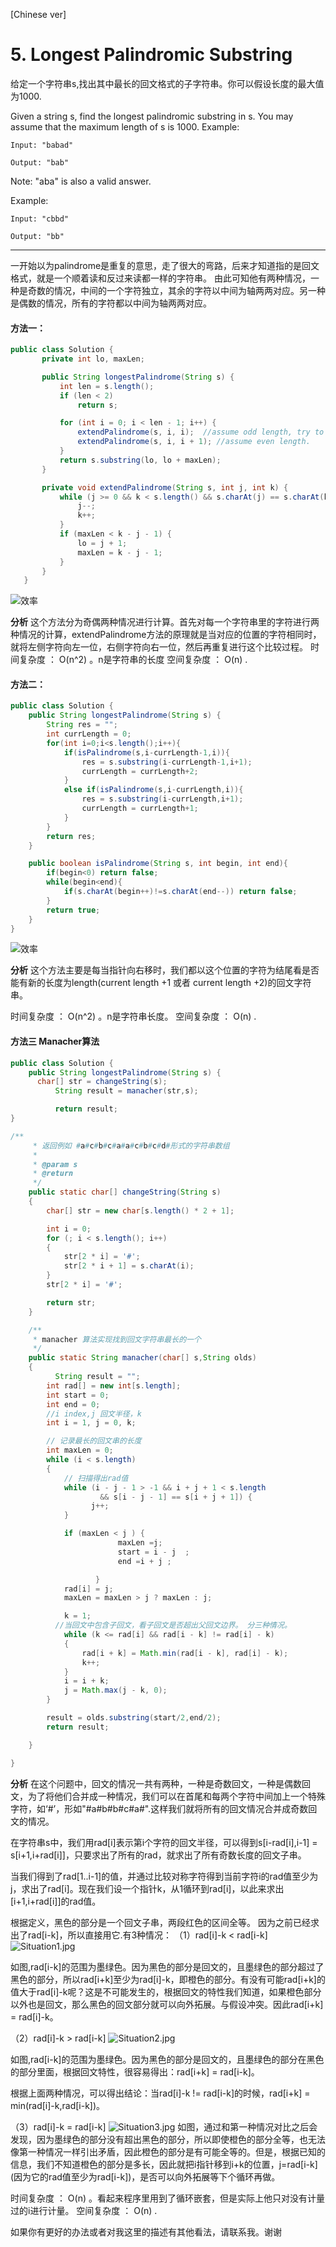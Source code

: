 [Chinese ver]
# 5. Longest Palindromic Substring

给定一个字符串s,找出其中最长的回文格式的子字符串。你可以假设长度的最大值为1000.

Given a string s, find the longest palindromic substring in s. You may assume that the maximum length of s is 1000.
Example:
```
Input: "babad"

Output: "bab"
```

Note: "aba" is also a valid answer.

Example:
```
Input: "cbbd"

Output: "bb"
```

---

一开始以为palindrome是重复的意思，走了很大的弯路，后来才知道指的是回文格式，就是一个顺着读和反过来读都一样的字符串。
由此可知他有两种情况，一种是奇数的情况，中间的一个字符独立，其余的字符以中间为轴两两对应。另一种是偶数的情况，所有的字符都以中间为轴两两对应。

#### 方法一：

``` java
public class Solution {
       private int lo, maxLen;

       public String longestPalindrome(String s) {
           int len = s.length();
           if (len < 2)
               return s;

           for (int i = 0; i < len - 1; i++) {
               extendPalindrome(s, i, i);  //assume odd length, try to extend Palindrome as possible
               extendPalindrome(s, i, i + 1); //assume even length.
           }
           return s.substring(lo, lo + maxLen);
       }

       private void extendPalindrome(String s, int j, int k) {
           while (j >= 0 && k < s.length() && s.charAt(j) == s.charAt(k)) {
               j--;
               k++;
           }
           if (maxLen < k - j - 1) {
               lo = j + 1;
               maxLen = k - j - 1;
           }
       }
   }
```

![效率](https://github.com/LeonChen1024/LeetCodeRecord/blob/master/5.%20Longest%20Palindromic%20Substring/Images/SuccessResult1.png?raw=true)

**分析**
这个方法分为奇偶两种情况进行计算。首先对每一个字符串里的字符进行两种情况的计算，extendPalindrome方法的原理就是当对应的位置的字符相同时，就将左侧字符向左一位，右侧字符向右一位，然后再重复进行这个比较过程。
时间复杂度 ： O(n^2) 。n是字符串的长度
空间复杂度 ： O(n) .

#### 方法二：

``` java
public class Solution {
    public String longestPalindrome(String s) {
        String res = "";
        int currLength = 0;
        for(int i=0;i<s.length();i++){
            if(isPalindrome(s,i-currLength-1,i)){
                res = s.substring(i-currLength-1,i+1);
                currLength = currLength+2;
            }
            else if(isPalindrome(s,i-currLength,i)){
                res = s.substring(i-currLength,i+1);
                currLength = currLength+1;
            }
        }
        return res;
    }

    public boolean isPalindrome(String s, int begin, int end){
        if(begin<0) return false;
        while(begin<end){
        	if(s.charAt(begin++)!=s.charAt(end--)) return false;
        }
        return true;
    }
}

```

![效率](https://github.com/LeonChen1024/LeetCodeRecord/blob/master/5.%20Longest%20Palindromic%20Substring/Images/SuccessResult2.png?raw=true)

**分析**
这个方法主要是每当指针向右移时，我们都以这个位置的字符为结尾看是否能有新的长度为length(current length +1 或者 current length +2)的回文字符串。

时间复杂度 ： O(n^2) 。n是字符串长度。
空间复杂度 ： O(n) .

#### 方法三 Manacher算法

```java
public class Solution {
    public String longestPalindrome(String s) {
      char[] str = changeString(s);
		  String result = manacher(str,s);

		  return result;
}

/**
	 * 返回例如 #a#c#b#c#a#a#c#b#c#d#形式的字符串数组
	 *
	 * @param s
	 * @return
	 */
	public static char[] changeString(String s)
	{
	    char[] str = new char[s.length() * 2 + 1];

	    int i = 0;
	    for (; i < s.length(); i++)
	    {
	        str[2 * i] = '#';
	        str[2 * i + 1] = s.charAt(i);
	    }
	    str[2 * i] = '#';

	    return str;
	}

	/**
	 * manacher 算法实现找到回文字符串最长的一个
	 */
	public static String manacher(char[] s,String olds)
	{
		  String result = "";
	    int rad[] = new int[s.length];
	    int start = 0;
	    int end = 0;
	    //i index,j 回文半径，k
	    int i = 1, j = 0, k;

	    // 记录最长的回文串的长度
	    int maxLen = 0;
	    while (i < s.length)
	    {
	        // 扫描得出rad值
	        while (i - j - 1 > -1 && i + j + 1 < s.length
	                && s[i - j - 1] == s[i + j + 1]) {
	        	  j++;
	        }

	        if (maxLen < j ) {
				        maxLen =j;
				        start = i - j  ;
				        end =i + j ;

			       }
	        rad[i] = j;
	        maxLen = maxLen > j ? maxLen : j;

	        k = 1;
          //当回文中包含子回文，看子回文是否超出父回文边界。 分三种情况。
	        while (k <= rad[i] && rad[i - k] != rad[i] - k)
	        {
	            rad[i + k] = Math.min(rad[i - k], rad[i] - k);
	            k++;
	        }
	        i = i + k;
	        j = Math.max(j - k, 0);
	    }

	    result = olds.substring(start/2,end/2);
	    return result;

	}

}

```

**分析**
在这个问题中，回文的情况一共有两种，一种是奇数回文，一种是偶数回文，为了将他们合并成一种情况，我们可以在首尾和每两个字符中间加上一个特殊字符，如‘#’，形如"#a#b#b#c#a#".这样我们就将所有的回文情况合并成奇数回文的情况。

在字符串s中，我们用rad[i]表示第i个字符的回文半径，可以得到s[i-rad[i],i-1] = s[i+1,i+rad[i]]，只要求出了所有的rad，就求出了所有奇数长度的回文子串。

当我们得到了rad[1..i-1]的值，并通过比较对称字符得到当前字符i的rad值至少为j，求出了rad[i]。现在我们设一个指针k，从1循环到rad[i]，以此来求出[i+1,i+rad[i]]的rad值。

根据定义，黑色的部分是一个回文子串，两段红色的区间全等。
因为之前已经求出了rad[i-k]，所以直接用它.有3种情况：
（1）rad[i]-k < rad[i-k]
![Situation1.jpg](https://github.com/LeonChen1024/LeetCodeRecord/blob/master/5.%20Longest%20Palindromic%20Substring/Images/Situation1.jpg?raw=true)

如图,rad[i-k]的范围为墨绿色。因为黑色的部分是回文的，且墨绿色的部分超过了黑色的部分，所以rad[i+k]至少为rad[i]-k，即橙色的部分。有没有可能rad[i+k]的值大于rad[i]-k呢？这是不可能发生的，根据回文的特性我们知道，如果橙色部分以外也是回文，那么黑色的回文部分就可以向外拓展。与假设冲突。因此rad[i+k] = rad[i]-k。

（2）rad[i]-k > rad[i-k]
![Situation2.jpg](https://github.com/LeonChen1024/LeetCodeRecord/blob/master/5.%20Longest%20Palindromic%20Substring/Images/Situation2.jpg?raw=true)

如图,rad[i-k]的范围为墨绿色。因为黑色的部分是回文的，且墨绿色的部分在黑色的部分里面，根据回文特性，很容易得出：rad[i+k] = rad[i-k]。

根据上面两种情况，可以得出结论：当rad[i]-k != rad[i-k]的时候，rad[i+k] = min(rad[i]-k,rad[i-k])。

（3）rad[i]-k = rad[i-k]
![Situation3.jpg](https://github.com/LeonChen1024/LeetCodeRecord/blob/master/5.%20Longest%20Palindromic%20Substring/Images/Situation3.jpg?raw=true)
如图，通过和第一种情况对比之后会发现，因为墨绿色的部分没有超出黑色的部分，所以即使橙色的部分全等，也无法像第一种情况一样引出矛盾，因此橙色的部分是有可能全等的。但是，根据已知的信息，我们不知道橙色的部分是多长，因此就把i指针移到i+k的位置，j=rad[i-k]\(因为它的rad值至少为rad[i-k])，是否可以向外拓展等下个循环再做。

时间复杂度 ： O(n) 。看起来程序里用到了循环嵌套，但是实际上他只对没有计量过的i进行计量。
空间复杂度 ： O(n) .

如果你有更好的办法或者对我这里的描述有其他看法，请联系我。谢谢
